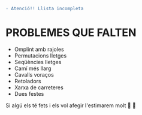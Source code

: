 ```diff
- Atenció!! Llista incompleta
```
# PROBLEMES QUE FALTEN
- Omplint amb rajoles
- Permutacions lletges
- Seqüències lletges
- Camí més llarg
- Cavalls voraços
- Retoladors
- Xarxa de carreteres
- Dues festes

Si algú els té fets i els vol afegir l'estimarem molt :purple_heart: :yellow_heart:
